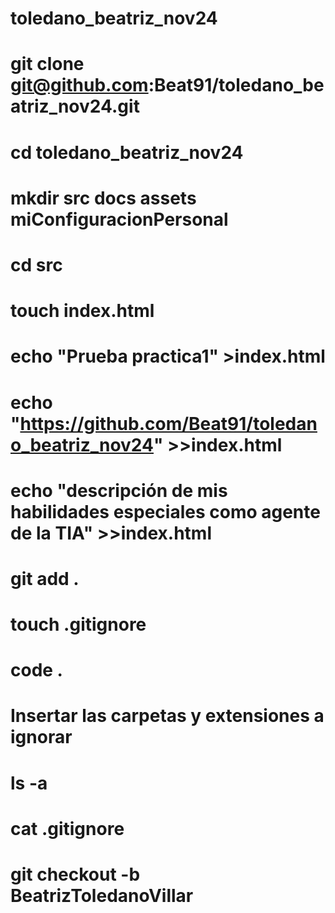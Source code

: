 # toledano_beatriz_nov24
# git clone git@github.com:Beat91/toledano_beatriz_nov24.git
# cd toledano_beatriz_nov24
# mkdir src docs assets miConfiguracionPersonal
# cd src
# touch index.html
# echo "Prueba practica1" >index.html
# echo "https://github.com/Beat91/toledano_beatriz_nov24" >>index.html
# echo "descripción de mis habilidades especiales como agente de la TIA" >>index.html
# git add .
# touch .gitignore
# code .
# Insertar las carpetas y extensiones a ignorar
# ls -a
# cat .gitignore
# git checkout -b BeatrizToledanoVillar
